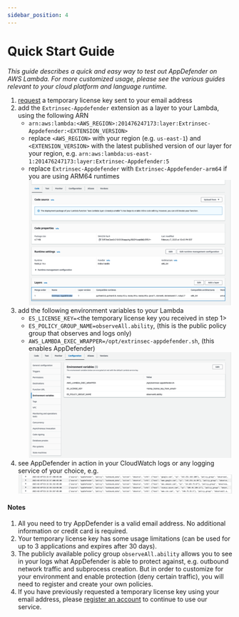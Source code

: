 ```yaml
---
sidebar_position: 4
---
```


# Quick Start Guide

_This guide describes a quick and easy way to test out AppDefender on AWS Lambda.  For more customized usage, please see the various guides relevant to your cloud platform and language runtime._

1. [request](https://www.extrinsec.com/try) a temporary license key sent to your email address
1. add the `Extrinsec-Appdefender` extension as a layer to your Lambda, using the following ARN
   - `arn:aws:lambda:<AWS_REGION>:201476247173:layer:Extrinsec-Appdefender:<EXTENSION_VERSION>`
   - replace `<AWS_REGION>` with your region (e.g. `us-east-1`) and `<EXTENSION_VERSION>` with the latest published version of our layer for your region, e.g. `arn:aws:lambda:us-east-1:201476247173:layer:Extrinsec-Appdefender:5`
   - replace `Extrinsec-Appdefender` with `Extrinsec-Appdefender-arm64` if you are using ARM64 runtimes
   ![lambda add layer](images/quick-start-add-layer.png "Add AppDefender Layer")
1. add the following environment variables to your Lambda
   - `ES_LICENSE_KEY=`<the temporary license key you received in step 1>
   - `ES_POLICY_GROUP_NAME=observeAll.ability`, (this is the public policy group that observes and logs only)
   - `AWS_LAMBDA_EXEC_WRAPPER=/opt/extrinsec-appdefender.sh`, (this enables AppDefender)
   ![Environment Variables](images/quick-start-envs.png "Environment Variables")
1. see AppDefender in action in your CloudWatch logs or any logging service of your choice, e.g.
   ![AppDefender CloudWatch Logs](images/quick-start-logs.png "AppDefender CloudWatch Logs")



#### Notes

1. All you need to try AppDefender is a valid email address.  No additional information or credit card is required.
1. Your temporary license key has some usage limitations (can be used for up to 3 applications and expires after 30 days).
1. The publicly available policy group `observeAll.ability` allows you to see in your logs what AppDefender is able to protect against, e.g. outbound network traffic and subprocess creation.  But in order to customize for your environment and enable protection (deny certain traffic), you will need to register and create your own policies.
1. If you have previously requested a temporary license key using your email address, please [register an account](https://www.extrinse.com/signup) to continue to use our service.